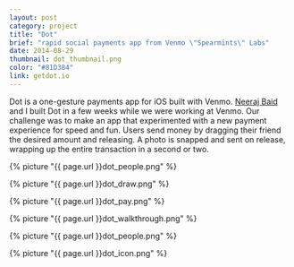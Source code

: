 ```yaml
---
layout: post
category: project
title: "Dot"
brief: "rapid social payments app from Venmo \"Spearmints\" Labs"
date: 2014-08-29
thumbnail: dot_thumbnail.png
color: "#81D384"
link: getdot.io
---
```


Dot is a one-gesture payments app for iOS built with Venmo. [Neeraj Baid](https://neeraj.io) and I built Dot in a few weeks while we were working at Venmo. Our challenge was to make an app that experimented with a new payment experience for speed and fun. Users send money by dragging their friend the desired amount and releasing. A photo is snapped and sent on release, wrapping up the entire transaction in a second or two.

{% picture "{{ page.url }}dot_people.png" %}

{% picture "{{ page.url }}dot_draw.png" %}

{% picture "{{ page.url }}dot_pay.png" %}

{% picture "{{ page.url }}dot_walkthrough.png" %}

{% picture "{{ page.url }}dot_people.png" %}

{% picture "{{ page.url }}dot_icon.png" %}
